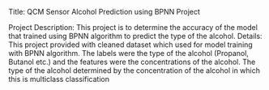Title: QCM Sensor Alcohol Prediction using BPNN Project

Project Description: This project is to determine the accuracy of the model that trained using BPNN algorithm to predict the type of the alcohol.
Details: This project provided with cleaned dataset which used for model training with BPNN algorithm. The labels were the type of the alcohol (Propanol, Butanol etc.)
and the features were the concentrations of the alcohol. The type of the alcohol determined by the concentration of the alcohol in which this is 
multiclass classification
